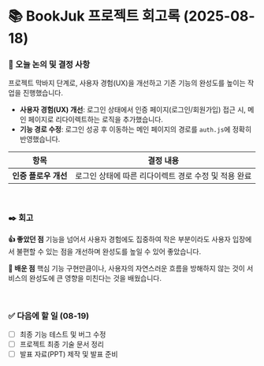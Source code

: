 # 📚 BookJuk 프로젝트 회고록 (2025-08-18)

### 📌 오늘 논의 및 결정 사항
프로젝트 막바지 단계로, 사용자 경험(UX)을 개선하고 기존 기능의 완성도를 높이는 작업을 진행했습니다.

- **사용자 경험(UX) 개선**: 로그인 상태에서 인증 페이지(로그인/회원가입) 접근 시, 메인 페이지로 리다이렉트하는 로직을 추가했습니다.
- **기능 경로 수정**: 로그인 성공 후 이동하는 메인 페이지의 경로를 `auth.js`에 정확히 반영했습니다.

| 항목 | 결정 내용 |
| --- | --- |
| **인증 플로우 개선** | 로그인 상태에 따른 리다이렉트 경로 수정 및 적용 완료 |

<br>

### ✒️ 회고

**👍 좋았던 점**
기능을 넘어서 사용자 경험에도 집중하여 작은 부분이라도 사용자 입장에서 불편할 수 있는 점을 개선하며 완성도를 높일 수 있어 좋았습니다.

**🤔 배운 점**
핵심 기능 구현만큼이나, 사용자의 자연스러운 흐름을 방해하지 않는 것이 서비스의 완성도에 큰 영향을 미친다는 것을 배웠습니다.

<br>

### ✅ 다음에 할 일 (08-19)
- [ ] 최종 기능 테스트 및 버그 수정
- [ ] 프로젝트 최종 기술 문서 정리
- [ ] 발표 자료(PPT) 제작 및 발표 준비
